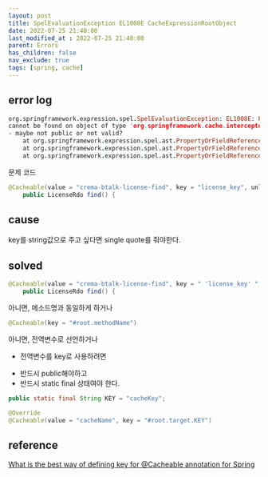```yaml
---
layout: post
title: SpelEvaluationException EL1008E CacheExpressionRootObject
date: 2022-07-25 21:40:00
last_modified_at : 2022-07-25 21:40:00
parent: Errors
has_children: false
nav_exclude: true
tags: [spring, cache]
---
```


## error log

```prolog
org.springframework.expression.spel.SpelEvaluationException: EL1008E: Property or field 'license_key' 
cannot be found on object of type 'org.springframework.cache.interceptor.CacheExpressionRootObject' 
- maybe not public or not valid?
	at org.springframework.expression.spel.ast.PropertyOrFieldReference.readProperty(PropertyOrFieldReference.java:217)
	at org.springframework.expression.spel.ast.PropertyOrFieldReference.getValueInternal(PropertyOrFieldReference.java:104)
	at org.springframework.expression.spel.ast.PropertyOrFieldReference.getValueInternal(PropertyOrFieldReference.java:91)
```

문제 코드

```java
@Cacheable(value = "crema-btalk-license-find", key = "license_key", unless = "#result == null")
    public LicenseRdo find() {
```

## cause

key를 string값으로 주고 싶다면 single quote를 줘야한다. 

## solved

```java
@Cacheable(value = "crema-btalk-license-find", key = " 'license_key' ", unless = "#result == null")
    public LicenseRdo find() {
```

아니면, 메소드명과 동일하게 하거나

```java
@Cacheable(key = "#root.methodName")
```

아니면, 전역변수로 선언하거나

- 전역변수를 key로 사용하려면
* 반드시 public해야하고
* 반드시 static final 상태여야 한다.

```java
public static final String KEY = "cacheKey";

@Override
@Cacheable(value = "cacheName", key = "#root.target.KEY")
```

## reference

[What is the best way of defining key for @Cacheable annotation for Spring](https://stackoverflow.com/a/62356500)